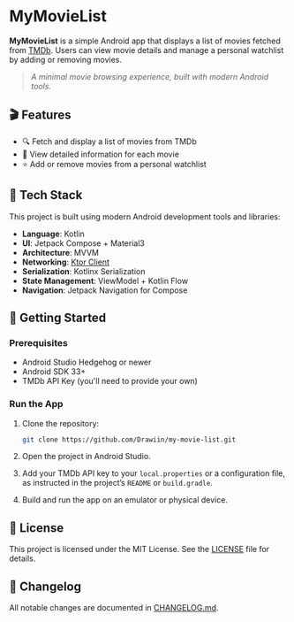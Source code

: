 # MyMovieList

**MyMovieList** is a simple Android app that displays a list of movies fetched from [TMDb](https://www.themoviedb.org/).
Users can view movie details and manage a personal watchlist by adding or removing movies.

> _A minimal movie browsing experience, built with modern Android tools._

## 🎬 Features

- 🔍 Fetch and display a list of movies from TMDb
- 📄 View detailed information for each movie
- ⭐ Add or remove movies from a personal watchlist

## 🧰 Tech Stack

This project is built using modern Android development tools and libraries:

- **Language**: Kotlin
- **UI**: Jetpack Compose + Material3
- **Architecture**: MVVM
- **Networking**: [Ktor Client](https://ktor.io/)
- **Serialization**: Kotlinx Serialization
- **State Management**: ViewModel + Kotlin Flow
- **Navigation**: Jetpack Navigation for Compose

## 🚀 Getting Started

### Prerequisites
- Android Studio Hedgehog or newer
- Android SDK 33+
- TMDb API Key (you'll need to provide your own)

### Run the App

1. Clone the repository:
    ```bash
    git clone https://github.com/Drawiin/my-movie-list.git
    ```

2. Open the project in Android Studio.

3. Add your TMDb API key to your `local.properties` or a configuration file, as instructed in the project’s `README` or `build.gradle`.

4. Build and run the app on an emulator or physical device.

## 📄 License

This project is licensed under the MIT License. See the [LICENSE](LICENSE) file for details.

## 📝 Changelog

All notable changes are documented in [CHANGELOG.md](CHANGELOG.md).
